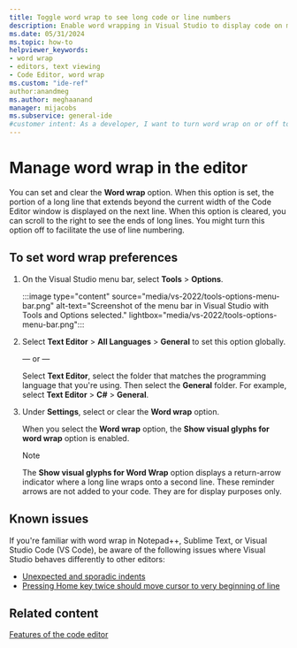 ```yaml
---
title: Toggle word wrap to see long code or line numbers
description: Enable word wrapping in Visual Studio to display code on multiple lines, or turn the feature off to see line numbers.
ms.date: 05/31/2024
ms.topic: how-to
helpviewer_keywords:
- word wrap
- editors, text viewing
- Code Editor, word wrap
ms.custom: "ide-ref"
author:anandmeg
ms.author: meghaanand
manager: mijacobs
ms.subservice: general-ide
#customer intent: As a developer, I want to turn word wrap on or off to improve usability of Visual Studio in writing code in different situations.
---
```

# Manage word wrap in the editor

You can set and clear the **Word wrap** option. When this option is set, the portion of a long line that extends beyond the current width of the Code Editor window is displayed on the next line. When this option is cleared, you can scroll to the right to see the ends of long lines. You might turn this option off to facilitate the use of line numbering.

## To set word wrap preferences

1. On the Visual Studio menu bar, select **Tools** > **Options**.

   :::image type="content" source="media/vs-2022/tools-options-menu-bar.png" alt-text="Screenshot of the menu bar in Visual Studio with Tools and Options selected." lightbox="media/vs-2022/tools-options-menu-bar.png":::

1. Select **Text Editor** > **All Languages** > **General** to set this option globally.

   — or —

   Select **Text Editor**, select the folder that matches the programming language that you're using. Then select the **General** folder. For example, select **Text Editor** > **C#** > **General**.

1. Under **Settings**, select or clear the **Word wrap** option.

   When you select the **Word wrap** option, the **Show visual glyphs for word wrap** option is enabled.

   > [!NOTE]
   > The **Show visual glyphs for Word Wrap** option displays a return-arrow indicator where a long line wraps onto a second line. These reminder arrows are not added to your code. They are for display purposes only.

## Known issues

If you're familiar with word wrap in Notepad++, Sublime Text, or Visual Studio Code (VS Code), be aware of the following issues where Visual Studio behaves differently to other editors:

* [Unexpected and sporadic indents](https://developercommunity.visualstudio.com/t/Unexpected-and-sporadic-indents-when-usi/10635809)
* [Pressing Home key twice should move cursor to very beginning of line](https://developercommunity.visualstudio.com/t/Pressing-Home-key-twice-should-move-curs/10635835)

## Related content

[Features of the code editor](../writing-code-in-the-code-and-text-editor.md)
